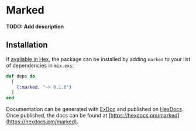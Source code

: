 # Marked

**TODO: Add description**

## Installation

If [available in Hex](https://hex.pm/docs/publish), the package can be installed
by adding `marked` to your list of dependencies in `mix.exs`:

```elixir
def deps do
  [
    {:marked, "~> 0.1.0"}
  ]
end
```

Documentation can be generated with [ExDoc](https://github.com/elixir-lang/ex_doc)
and published on [HexDocs](https://hexdocs.pm). Once published, the docs can
be found at [https://hexdocs.pm/marked](https://hexdocs.pm/marked).

